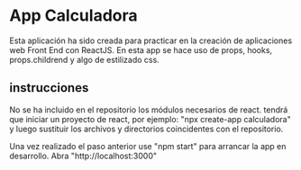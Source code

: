 # App Calculadora
Esta aplicación ha sido creada para practicar en la creación de aplicaciones web Front End con ReactJS. En esta app se hace uso de props, hooks, props.childrend y algo de estilizado css.

## instrucciones
No se ha incluido en el repositorio los módulos necesarios de react. tendrá que iniciar un proyecto de react, por ejemplo: "npx create-app calculadora" y luego sustituir los archivos y directorios coincidentes con el repositorio.

Una vez realizado el paso anterior use "npm start" para arrancar la app en desarrollo. Abra "http://localhost:3000"
